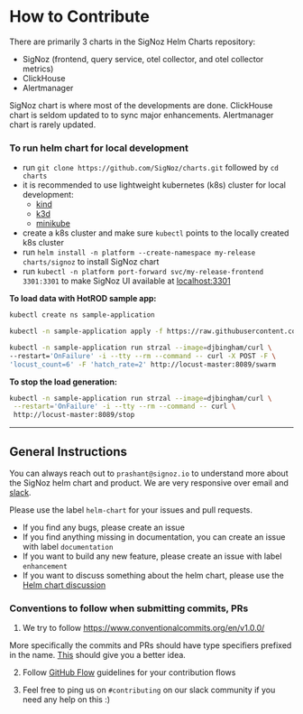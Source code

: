 # How to Contribute

There are primarily 3 charts in the SigNoz Helm Charts repository:

- SigNoz (frontend, query service, otel collector, and otel collector metrics)
- ClickHouse
- Alertmanager

SigNoz chart is where most of the developments are done.
ClickHouse chart is seldom updated to to sync major enhancements.
Alertmanager chart is rarely updated.

### To run helm chart for local development

- run `git clone https://github.com/SigNoz/charts.git` followed by `cd charts`
- it is recommended to use lightweight kubernetes (k8s) cluster for local development:
  - [kind](https://kind.sigs.k8s.io/docs/user/quick-start/#installation)
  - [k3d](https://k3d.io/#installation)
  - [minikube](https://minikube.sigs.k8s.io/docs/start/)
- create a k8s cluster and make sure `kubectl` points to the locally created k8s cluster
- run `helm install -n platform --create-namespace my-release charts/signoz` to install SigNoz chart
- run `kubectl -n platform port-forward svc/my-release-frontend 3301:3301` to make SigNoz UI available at [localhost:3301](http://localhost:3301)

**To load data with HotROD sample app:**

```sh
kubectl create ns sample-application

kubectl -n sample-application apply -f https://raw.githubusercontent.com/SigNoz/signoz/main/sample-apps/hotrod/hotrod.yaml

kubectl -n sample-application run strzal --image=djbingham/curl \
--restart='OnFailure' -i --tty --rm --command -- curl -X POST -F \
'locust_count=6' -F 'hatch_rate=2' http://locust-master:8089/swarm
```

**To stop the load generation:**

```sh
kubectl -n sample-application run strzal --image=djbingham/curl \
 --restart='OnFailure' -i --tty --rm --command -- curl \
 http://locust-master:8089/stop
```

---

## General Instructions

You can always reach out to `prashant@signoz.io` to understand more about the SigNoz helm chart and product.
We are very responsive over email and [slack](https://signoz.io/slack).

Please use the label `helm-chart` for your issues and pull requests.

- If you find any bugs, please create an issue
- If you find anything missing in documentation, you can create an issue with label `documentation`
- If you want to build any new feature, please create an issue with label `enhancement`
- If you want to discuss something about the helm chart, please use the [Helm chart discussion](https://github.com/SigNoz/signoz/discussions/713)

### Conventions to follow when submitting commits, PRs

1. We try to follow https://www.conventionalcommits.org/en/v1.0.0/

More specifically the commits and PRs should have type specifiers prefixed in the name. [This](https://www.conventionalcommits.org/en/v1.0.0/#specification) should give you a better idea.

2. Follow [GitHub Flow](https://guides.github.com/introduction/flow/) guidelines for your contribution flows

3. Feel free to ping us on `#contributing` on our slack community if you need any help on this :)
